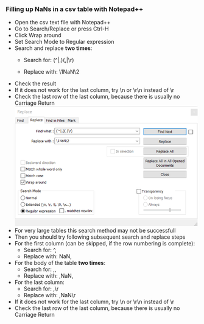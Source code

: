 ### Filling up NaNs in a csv table with Notepad++

- Open the csv text file with Notepad++
- Go to Search/Replace or press Ctrl-H
- Click Wrap around
- Set Search Mode to Regular expression
- Search and replace **two times**: 
  - <p>Search for: (^|,)(,|\r)</p>
  - <p>Replace with: \1NaN\2</p>
- Check the result
- If it does not work for the last column, try \n or \r\n instead of \r
- Check the last row of the last column, because there is usually no Carriage Return
![Notepadpp-FillNaNs](Notepadpp-FillNaNs.png)
- For very large tables this search method may not be successfull
- Then you should try following subsequent search and replace steps
- For the first column (can be skipped, if the row numbering is complete):
  - Search for: ^,
  - Replace with: NaN,
- For the body of the table **two times**:
  - Search for: ,,
  - Replace with: ,NaN,
- For the last column:
  - Search for: ,\r
  - Replace with: ,NaN\r
- If it does not work for the last column, try \n or \r\n instead of \r
- Check the last row of the last column, because there is usually no Carriage Return
